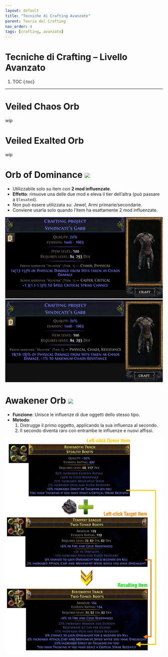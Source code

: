 ```yaml
---
layout: default
title: "Tecniche di Crafting Avanzate"
parent: Teoria del Crafting
nav_order: 4
tags: [crafting, avanzato]
---
```


# Tecniche di Crafting – Livello Avanzato

1. TOC
{:toc}

---

# **Veiled Chaos Orb**

wip

# **Veiled Exalted Orb**

wip


# **Orb of Dominance** <img src="https://www.poewiki.net/images/c/c2/Orb_of_Dominance_inventory_icon.png" width=30>

- Utilizzabile solo su item con **2 mod influenzate**.
- **Effetto**: rimuove una delle due mod e eleva il tier dell’altra (può passare a `Elevated`).
- Non può essere utilizzata su: Jewel, Armi primarie/secondarie.
- Conviene usarla solo quando l’item ha esattamente 2 mod influenzate.

![](./img/34-02.png)
![](./img/34-03.png)

# **Awakener Orb** <img src="https://www.poewiki.net/images/c/c0/Awakener%27s_Orb_inventory_icon.png" width=30>

- **Funzione**: Unisce le influenze di due oggetti dello stesso tipo.
- **Metodo**:
  1. Distrugge il primo oggetto, applicando la sua influenza al secondo.
  2. Il secondo diventa raro con entrambe le influenze e nuovi affissi.

![](./img/35-02.png)
